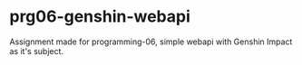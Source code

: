 # prg06-genshin-webapi
Assignment made for programming-06, simple webapi with Genshin Impact as it's subject.
